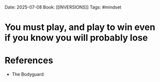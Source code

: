 Date: 2025-07-08
Book: [[INVERSIONS]]
Tags: #mindset 
# You must play, and play to win even if you know you will probably lose



# References
- The Bodyguard
